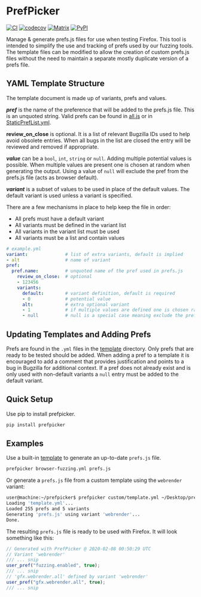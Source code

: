 PrefPicker
==========
[![CI](https://github.com/MozillaSecurity/prefpicker/actions/workflows/ci.yml/badge.svg)](https://github.com/MozillaSecurity/prefpicker/actions/workflows/ci.yml)
[![codecov](https://codecov.io/gh/MozillaSecurity/prefpicker/branch/master/graph/badge.svg)](https://codecov.io/gh/MozillaSecurity/prefpicker)
[![Matrix](https://img.shields.io/badge/chat-%23fuzzing-green?logo=matrix)](https://matrix.to/#/#fuzzing:mozilla.org)
[![PyPI](https://img.shields.io/pypi/v/prefpicker)](https://pypi.org/project/prefpicker)


Manage & generate prefs.js files for use when testing Firefox. This tool is intended to simplify the use and tracking of prefs used by
our fuzzing tools. The template files can be modified to allow the creation of custom prefs.js files without
the need to maintain a separate mostly duplicate version of a prefs file.

YAML Template Structure
-----------------------

The template document is made up of variants, prefs and values.

_**pref**_ is the name of the preference that will be added to the prefs.js file. This is an unquoted string.
Valid prefs can be found in [all.js](https://hg.mozilla.org/mozilla-central/file/tip/modules/libpref/init/all.js) or in [StaticPrefList.yml](https://hg.mozilla.org/mozilla-central/file/tip/modules/libpref/init/StaticPrefList.yaml).

__**review_on_close**__ is optional. It is a list of relevant Bugzilla IDs used to help avoid obsolete entries. When all bugs in the list are closed the entry will be reviewed and removed if appropriate.

_**value**_ can be a `bool`, `int`, `string` or `null`. Adding multiple potential values is possible.
When multiple values are present one is chosen at random when generating the output.
Using a value of `null` will exclude the pref from the prefs.js file (acts as browser default).

_**variant**_ is a subset of values to be used in place of the default values.
The default variant is used unless a variant is specified.

There are a few mechanisms in place to help keep the file in order:
- All prefs must have a default variant
- All variants must be defined in the variant list
- All variants in the variant list must be used
- All variants must be a list and contain values

```yml
# example.yml
variant:              # list of extra variants, default is implied
- alt                 # name of variant
pref:
  pref.name:          # unquoted name of the pref used in prefs.js
    review_on_close:  # optional
    - 123456
    variants:
      default:        # variant definition, default is required
      - 0             # potential value
      alt:            # extra optional variant
      - 1             # if multiple values are defined one is chosen randomly
      - null          # null is a special case meaning exclude the pref
```

Updating Templates and Adding Prefs
-----------------------------------
Prefs are found in the `.yml` files in the [template](/src/prefpicker/templates) directory.
Only prefs that are ready to be tested should be added.
When adding a pref to a template it is encouraged to add a comment that provides justification and points to a bug in Bugzilla for additional context.
If a pref does not already exist and is only used with non-default variants a `null` entry must be added to the default variant.

Quick Setup
-----------

Use pip to install prefpicker.

```bash
pip install prefpicker
```

Examples
--------

Use a built-in [template](/src/prefpicker/templates) to generate an up-to-date `prefs.js` file.

```bash
prefpicker browser-fuzzing.yml prefs.js
```

Or generate a `prefs.js` file from a custom template using the `webrender` variant:

```bash
user@machine:~/prefpicker$ prefpicker custom/template.yml ~/Desktop/prefs.js --variant webrender
Loading 'template.yml'...
Loaded 255 prefs and 5 variants
Generating 'prefs.js' using variant 'webrender'...
Done.
```

The resulting `prefs.js` file is ready to be used with Firefox. It will look something like this:

```js
// Generated with PrefPicker @ 2020-02-08 00:50:29 UTC
// Variant 'webrender'
/// ... snip
user_pref("fuzzing.enabled", true);
/// ... snip
// 'gfx.webrender.all' defined by variant 'webrender'
user_pref("gfx.webrender.all", true);
/// ... snip
```
